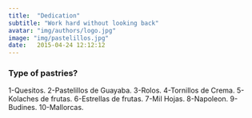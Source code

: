 ```yaml
---
title:  "Dedication"
subtitle: "Work hard without looking back"
avatar: "img/authors/logo.jpg"
image: "img/pastelillos.jpg"
date:   2015-04-24 12:12:12
---
```


### Type of pastries?

  1-Quesitos.
  2-Pastelillos de Guayaba.
  3-Rolos.
  4-Tornillos de Crema.
  5-Kolaches de frutas.
  6-Estrellas de frutas.
  7-Mil Hojas.
  8-Napoleon.
  9-Budines.
  10-Mallorcas.
